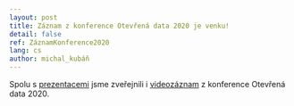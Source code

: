 ```yaml
---
layout: post
title: Záznam z konference Otevřená data 2020 je venku!
detail: false
ref: ZáznamKonference2020
lang: cs
author: michal_kubáň
---
```


Spolu s [prezentacemi](https://opendata.gov.cz/edu:konference:2020) jsme zveřejnili i [videozáznam](https://youtu.be/7mDIVKsNN9I) z konference Otevřená data 2020.